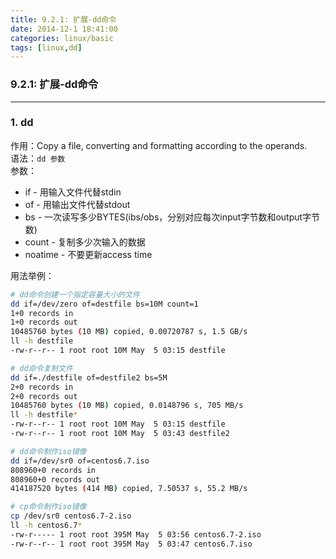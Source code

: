 ```yaml
---
title: 9.2.1: 扩展-dd命令
date: 2014-12-1 18:41:00
categories: linux/basic
tags: [linux,dd]
---
```

### 9.2.1: 扩展-dd命令
---
### 1. dd
作用：Copy a file, converting and formatting according to the operands.  
语法：`dd 参数`  
参数：
- if - 用输入文件代替stdin
- of - 用输出文件代替stdout
- bs - 一次读写多少BYTES(ibs/obs，分别对应每次input字节数和output字节数)
- count - 复制多少次输入的数据
- noatime - 不要更新access time

用法举例：
``` bash
# dd命令创建一个指定容量大小的文件
dd if=/dev/zero of=destfile bs=10M count=1
1+0 records in
1+0 records out
10485760 bytes (10 MB) copied, 0.00720787 s, 1.5 GB/s
ll -h destfile
-rw-r--r-- 1 root root 10M May  5 03:15 destfile

# dd命令复制文件
dd if=./destfile of=destfile2 bs=5M
2+0 records in
2+0 records out
10485760 bytes (10 MB) copied, 0.0148796 s, 705 MB/s
ll -h destfile*
-rw-r--r-- 1 root root 10M May  5 03:15 destfile
-rw-r--r-- 1 root root 10M May  5 03:43 destfile2

# dd命令制作iso镜像
dd if=/dev/sr0 of=centos6.7.iso
808960+0 records in
808960+0 records out
414187520 bytes (414 MB) copied, 7.50537 s, 55.2 MB/s

# cp命令制作iso镜像
cp /dev/sr0 centos6.7-2.iso
ll -h centos6.7*
-rw-r----- 1 root root 395M May  5 03:56 centos6.7-2.iso
-rw-r--r-- 1 root root 395M May  5 03:47 centos6.7.iso```